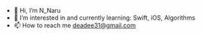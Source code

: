 - 👋 Hi, I’m N_Naru
- 👀 I’m interested in and currently learning: Swift, iOS, Algorithms
- 📫 How to reach me deadee31@gmail.com

<!---
jo34589/jo34589 is a ✨ special ✨ repository because its `README.md` (this file) appears on your GitHub profile.
You can click the Preview link to take a look at your changes.
--->

